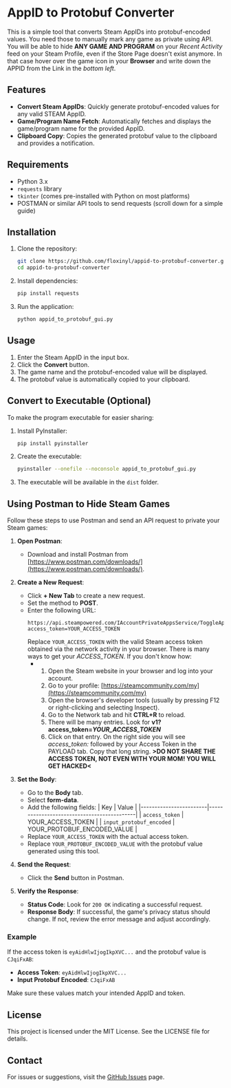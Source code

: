 # AppID to Protobuf Converter

This is a simple tool that converts Steam AppIDs into protobuf-encoded values. You need those to manually mark any game as private using API. You will be able to hide **ANY GAME AND PROGRAM** on your *Recent Activity* feed on your Steam Profile, even if the Store Page doesn't exist anymore. In that case hover over the game icon in your **Browser** and write down the APPID from the Link in the *bottom left*.

## Features

- **Convert Steam AppIDs**: Quickly generate protobuf-encoded values for any valid STEAM AppID.
- **Game/Program Name Fetch**: Automatically fetches and displays the game/program name for the provided AppID.
- **Clipboard Copy**: Copies the generated protobuf value to the clipboard and provides a notification.

## Requirements

- Python 3.x
- `requests` library
- `tkinter` (comes pre-installed with Python on most platforms)
- POSTMAN or similar API tools to send requests (scroll down for a simple guide)

## Installation

1. Clone the repository:
   ```bash
   git clone https://github.com/floxinyl/appid-to-protobuf-converter.git
   cd appid-to-protobuf-converter
   ```
2. Install dependencies:
   ```bash
   pip install requests
   ```
3. Run the application:
   ```bash
   python appid_to_protobuf_gui.py
   ```

## Usage

1. Enter the Steam AppID in the input box.
2. Click the **Convert** button.
3. The game name and the protobuf-encoded value will be displayed.
4. The protobuf value is automatically copied to your clipboard.

## Convert to Executable (Optional)

To make the program executable for easier sharing:

1. Install PyInstaller:
   ```bash
   pip install pyinstaller
   ```
2. Create the executable:
   ```bash
   pyinstaller --onefile --noconsole appid_to_protobuf_gui.py
   ```
3. The executable will be available in the `dist` folder.

## Using Postman to Hide Steam Games

Follow these steps to use Postman and send an API request to private your Steam games:

1. **Open Postman**:
   - Download and install Postman from [https://www.postman.com/downloads/](https://www.postman.com/downloads/).

2. **Create a New Request**:
   - Click **+ New Tab** to create a new request.
   - Set the method to **POST**.
   - Enter the following URL:
     ```
     https://api.steampowered.com/IAccountPrivateAppsService/ToggleAppPrivacy/v1?access_token=YOUR_ACCESS_TOKEN
     ```
     Replace `YOUR_ACCESS_TOKEN` with the valid Steam access token obtained via the network activity in your browser.
     There is many ways to get your *ACCESS_TOKEN*. If you don't know how:
     - 1. Open the Steam website in your browser and log into your account.
       2. Go to your profile: [https://steamcommunity.com/my](https://steamcommunity.com/my)
       3. Open the browser's developer tools (usually by pressing F12 or right-clicking and selecting Inspect).
       4. Go to the Network tab and hit **CTRL+R** to reload.
       5. There will be many entries. Look for **v1?access_token=*YOUR_ACCESS_TOKEN***
       6. Click on that entry. On the right side you will see *access_token:* followed by your Access Token in the PAYLOAD tab. Copy that long string.
          **>DO NOT SHARE THE ACCESS TOKEN, NOT EVEN WITH YOUR MOM! YOU WILL GET HACKED<**

3. **Set the Body**:
   - Go to the **Body** tab.
   - Select **form-data**.
   - Add the following fields:
     | Key                    | Value                                      |
     |------------------------|--------------------------------------------|
     | `access_token`         | YOUR_ACCESS_TOKEN                         |
     | `input_protobuf_encoded` | YOUR_PROTOBUF_ENCODED_VALUE               |
   - Replace `YOUR_ACCESS_TOKEN` with the actual access token.
   - Replace `YOUR_PROTOBUF_ENCODED_VALUE` with the protobuf value generated using this tool.

4. **Send the Request**:
   - Click the **Send** button in Postman.

5. **Verify the Response**:
   - **Status Code**: Look for `200 OK` indicating a successful request.
   - **Response Body**: If successful, the game's privacy status should change. If not, review the error message and adjust accordingly.

### Example
If the access token is `eyAidHlwIjogIkpXVC...` and the protobuf value is `CJqiFxAB`:
- **Access Token**: `eyAidHlwIjogIkpXVC...`  
- **Input Protobuf Encoded**: `CJqiFxAB`  

Make sure these values match your intended AppID and token.

## License

This project is licensed under the MIT License. See the LICENSE file for details.

## Contact

For issues or suggestions, visit the [GitHub Issues](https://github.com/floxinyl/appid-to-protobuf-converter/issues) page.

